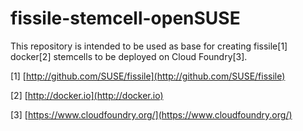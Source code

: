 # fissile-stemcell-openSUSE

This repository is intended to be used as base for creating fissile[1] docker[2] stemcells to be deployed on Cloud Foundry[3].

[1] [http://github.com/SUSE/fissile](http://github.com/SUSE/fissile)

[2] [http://docker.io](http://docker.io)

[3] [https://www.cloudfoundry.org/](https://www.cloudfoundry.org/)
